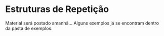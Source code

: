 # Estruturas de Repetição

Material será postado amanhã... Alguns exemplos já se encontram dentro da pasta de exemplos.